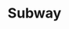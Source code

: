 ---
title: Subway
ravintola: ye
ruka: ye
levi: ye
slug: https://www.subway.fi/
kuvaus: Subway® -ravintolat tarjoavat herkullisia Subi® -leipiä valitsemillasi täytteillä ja kasviksilla. Tervetuloa herkuttelemaan!
update: 2022-02-11-12:12
image01: ../images/SubWay.png
---